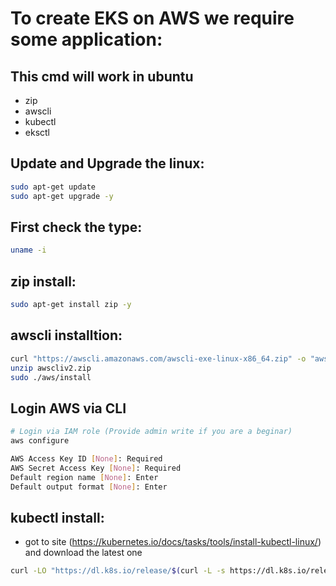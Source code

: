 # To create EKS on AWS we require some application:
## This cmd will work in ubuntu
- zip
- awscli
- kubectl
- eksctl

## Update and Upgrade the linux:
```bash
sudo apt-get update 
sudo apt-get upgrade -y
```

## First check the type:
```bash
uname -i
```

## zip install:
```bash
sudo apt-get install zip -y
```

## awscli installtion:
```bash
curl "https://awscli.amazonaws.com/awscli-exe-linux-x86_64.zip" -o "awscliv2.zip"
unzip awscliv2.zip
sudo ./aws/install
```

## Login AWS via CLI
```bash
# Login via IAM role (Provide admin write if you are a beginar)
aws configure
```
```bash
AWS Access Key ID [None]: Required
AWS Secret Access Key [None]: Required
Default region name [None]: Enter
Default output format [None]: Enter
```

## kubectl install:
- got to site (https://kubernetes.io/docs/tasks/tools/install-kubectl-linux/) and download the latest one
```bash
curl -LO "https://dl.k8s.io/release/$(curl -L -s https://dl.k8s.io/release/stable.txt)/bin/linux/amd64/kubectl"
```
```bash

```
